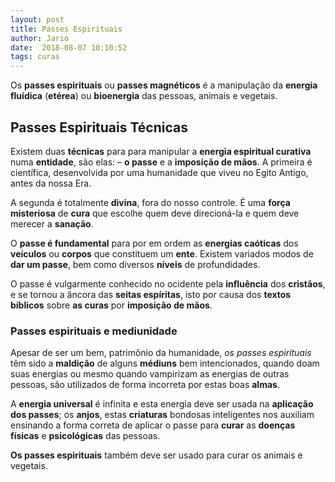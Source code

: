 ```yaml
---
layout: post
title: Passes Espirituais
author: Jario
date:  2018-08-07 10:10:52
tags: curas
---
```

Os **passes espirituais** ou **passes magnéticos** é a manipulação da **energia fluídica** (**etérea**) ou **bioenergia** das pessoas, animais e vegetais.

## Passes Espirituais Técnicas

Existem duas **técnicas** para para manipular a **energia espiritual curativa** numa **entidade**, são elas: &#8211; **o passe** e a **imposição de mãos**. A primeira é científica, desenvolvida por uma humanidade que viveu no Egito Antigo, antes da nossa Era.

A segunda é totalmente **divina**, fora do nosso controle. É uma **força misteriosa** de **cura** que escolhe quem deve direcioná-la e quem deve merecer a **sanação**.

O **passe é fundamental** para por em ordem as **energias caóticas** dos **veículos** ou **corpos** que constituem um **ente**. Existem variados modos de **dar um passe**, bem como diversos **níveis** de profundidades.

O passe é vulgarmente conhecido no ocidente pela **influência** dos **cristãos**, e se tornou a âncora das **seitas espíritas**, isto por causa dos **textos bíblicos** sobre **as curas** por **imposição de mãos**.

### Passes espirituais e mediunidade

Apesar de ser um bem, patrimônio da humanidade, _os passes espirituais_ têm sido a **maldição** de alguns **médiuns** bem intencionados, quando doam suas energias ou mesmo quando vampirizam as energias de outras pessoas, são utilizados de forma incorreta por estas boas **almas**.

A **energia universal** é infinita e esta energia deve ser usada na **aplicação dos passes**; os **anjos**, estas **criaturas** bondosas inteligentes nos auxiliam ensinando a forma correta de aplicar o passe para **curar** as **doenças físicas** e **psicológicas** das pessoas. 

**Os passes espirituais** também deve ser usado para curar os animais e vegetais.